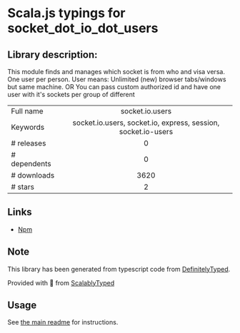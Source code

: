 
# Scala.js typings for socket_dot_io_dot_users


## Library description:
This module finds and manages which socket is from who and visa versa. One user per person. User means: Unlimited (new) browser tabs/windows but same machine. OR You can pass custom authorized id and have one user with it's sockets per group of different

|                    |                 |
| ------------------ | :-------------: |
| Full name          | socket.io.users |
| Keywords           | socket.io.users, socket.io, express, session, socket.io-users |
| # releases         | 0 |
| # dependents       | 0 |
| # downloads        | 3620 |
| # stars            | 2 |

## Links
- [Npm](https://www.npmjs.com/package/socket.io.users)
    


## Note
This library has been generated from typescript code from [DefinitelyTyped](https://definitelytyped.org).

Provided with :purple_heart: from [ScalablyTyped](https://github.com/oyvindberg/ScalablyTyped)

## Usage
See [the main readme](../../readme.md) for instructions.



